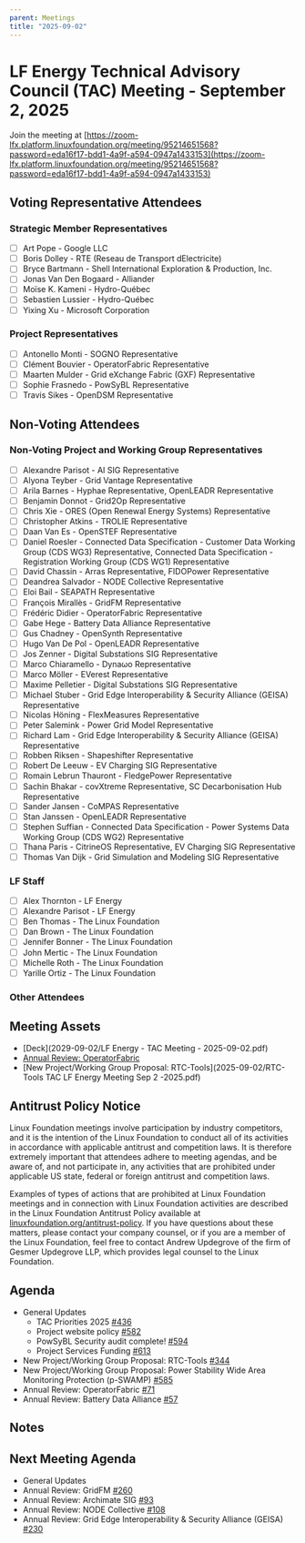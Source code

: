 ```yaml
---
parent: Meetings
title: "2025-09-02"
---
```


# LF Energy Technical Advisory Council (TAC) Meeting - September 2, 2025

Join the meeting at [https://zoom-lfx.platform.linuxfoundation.org/meeting/95214651568?password=eda16f17-bdd1-4a9f-a594-0947a1433153](https://zoom-lfx.platform.linuxfoundation.org/meeting/95214651568?password=eda16f17-bdd1-4a9f-a594-0947a1433153)

## Voting Representative Attendees

### Strategic Member Representatives

- [ ] Art Pope - Google LLC
- [ ] Boris Dolley - RTE (Reseau de Transport dElectricite)
- [ ] Bryce Bartmann - Shell International Exploration & Production, Inc.
- [ ] Jonas  Van Den Bogaard - Alliander
- [ ] Moïse K. Kameni - Hydro-Québec
- [ ] Sebastien Lussier - Hydro-Québec
- [ ] Yixing Xu - Microsoft Corporation

### Project Representatives

- [ ] Antonello Monti - SOGNO Representative
- [ ] Clément Bouvier - OperatorFabric Representative
- [ ] Maarten Mulder - Grid eXchange Fabric (GXF) Representative
- [ ] Sophie Frasnedo - PowSyBL Representative
- [ ] Travis Sikes - OpenDSM Representative

## Non-Voting Attendees

### Non-Voting Project and Working Group Representatives

- [ ] Alexandre Parisot - AI SIG Representative
- [ ] Alyona Teyber - Grid Vantage Representative
- [ ] Arila Barnes - Hyphae Representative, OpenLEADR Representative
- [ ] Benjamin Donnot - Grid2Op Representative
- [ ] Chris Xie - ORES (Open Renewal Energy Systems) Representative
- [ ] Christopher Atkins - TROLIE Representative
- [ ] Daan Van Es - OpenSTEF Representative
- [ ] Daniel Roesler - Connected Data Specification - Customer Data Working Group (CDS WG3) Representative, Connected Data Specification - Registration Working Group (CDS WG1) Representative
- [ ] David Chassin - Arras Representative, FIDOPower Representative
- [ ] Deandrea Salvador - NODE Collective Representative
- [ ] Eloi Bail - SEAPATH Representative
- [ ] François Mirallès - GridFM Representative
- [ ] Frédéric Didier - OperatorFabric Representative
- [ ] Gabe Hege - Battery Data Alliance Representative
- [ ] Gus Chadney - OpenSynth Representative
- [ ] Hugo Van De Pol - OpenLEADR Representative
- [ ] Jos Zenner - Digital Substations SIG Representative
- [ ] Marco Chiaramello - Dynaωo Representative
- [ ] Marco Möller - EVerest Representative
- [ ] Maxime Pelletier - Digital Substations SIG Representative
- [ ] Michael Stuber - Grid Edge Interoperability & Security Alliance (GEISA) Representative
- [ ] Nicolas Höning - FlexMeasures Representative
- [ ] Peter Salemink - Power Grid Model Representative
- [ ] Richard Lam - Grid Edge Interoperability & Security Alliance (GEISA) Representative
- [ ] Robben Riksen - Shapeshifter Representative
- [ ] Robert De Leeuw - EV Charging SIG Representative
- [ ] Romain Lebrun Thauront - FledgePower Representative
- [ ] Sachin Bhakar - covXtreme Representative, SC Decarbonisation Hub Representative
- [ ] Sander Jansen - CoMPAS Representative
- [ ] Stan Janssen - OpenLEADR Representative
- [ ] Stephen Suffian - Connected Data Specification - Power Systems Data Working Group (CDS WG2) Representative
- [ ] Thana Paris - CitrineOS Representative, EV Charging SIG Representative
- [ ] Thomas Van Dijk - Grid Simulation and Modeling SIG Representative

### LF Staff

- [ ] Alex Thornton - LF Energy
- [ ] Alexandre Parisot - LF Energy
- [ ] Ben Thomas - The Linux Foundation
- [ ] Dan Brown - The Linux Foundation
- [ ] Jennifer Bonner - The Linux Foundation
- [ ] John Mertic - The Linux Foundation
- [ ] Michelle Roth - The Linux Foundation
- [ ] Yarille Ortiz - The Linux Foundation

### Other Attendees

## Meeting Assets

- [Deck](2029-09-02/LF Energy - TAC Meeting - 2025-09-02.pdf)
- [Annual Review: OperatorFabric](2029-09-02/OperatorFabric_Annual_Review_2025.pdf)
- [New Project/Working Group Proposal: RTC-Tools](2025-09-02/RTC-Tools TAC LF Energy Meeting Sep 2 -2025.pdf)

## Antitrust Policy Notice

Linux Foundation meetings involve participation by industry competitors, and it
is the intention of the Linux Foundation to conduct all of its activities in
accordance with applicable antitrust and competition laws. It is therefore
extremely important that attendees adhere to meeting agendas, and be aware of,
and not participate in, any activities that are prohibited under applicable US
state, federal or foreign antitrust and competition laws.

Examples of types of actions that are prohibited at Linux Foundation meetings
and in connection with Linux Foundation activities are described in the Linux
Foundation Antitrust Policy available at
[linuxfoundation.org/antitrust-policy](https://www.linuxfoundation.org/antitrust-policy).
If you have questions about these matters, please contact your company counsel,
or if you are a member of the Linux Foundation, feel free to contact Andrew
Updegrove of the firm of Gesmer Updegrove LLP, which provides legal counsel to
the Linux Foundation.

## Agenda

- General Updates
  - TAC Priorities 2025 [#436](https://github.com/lf-energy/tac/issues/436)
  - Project website policy [#582](https://github.com/lf-energy/tac/pull/582)
  - PowSyBL Security audit complete! [#594](https://github.com/lf-energy/tac/issues/594)
  - Project Services Funding [#613](https://github.com/lf-energy/tac/issues/613)
- New Project/Working Group Proposal: RTC-Tools [#344](https://github.com/lf-energy/tac/issues/344)
- New Project/Working Group Proposal: Power Stability Wide Area Monitoring Protection (p-SWAMP) [#585](https://github.com/lf-energy/tac/issues/585)
- Annual Review: OperatorFabric [#71](https://github.com/lf-energy/tac/issues/71)
- Annual Review: Battery Data Alliance [#57](https://github.com/lf-energy/tac/issues/57)

## Notes



## Next Meeting Agenda

- General Updates
- Annual Review: GridFM [#260](https://github.com/lf-energy/tac/issues/260)
- Annual Review: Archimate SIG [#93](https://github.com/lf-energy/tac/issues/93)
- Annual Review: NODE Collective [#108](https://github.com/lf-energy/tac/issues/108)
- Annual Review: Grid Edge Interoperability & Security Alliance (GEISA) [#230](https://github.com/lf-energy/tac/issues/230)
